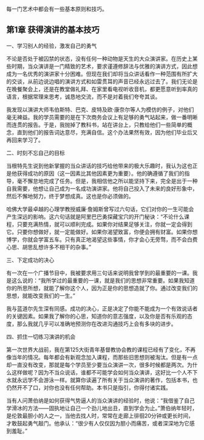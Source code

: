 每一门艺术中都会有一些基本原则和技巧。

## 第1章 获得演讲的基本技巧

一、学习别人的经验，激发自己的勇气

不论是否处于被囚禁的状态，没有任何一种动物是天生的大众演讲家。在历史上某些时期，当众演讲是一门精致的艺术，要求谨遵修辞法与优雅的演讲方式，因此想成为一名优秀的演讲家十分困难。但现在我们却将当众讲话看作一种范围有所扩大的交谈，从前边说边唱的演讲方式和如雷贯耳的声音已经永远过去了。我们无论是在晚餐聚会上，还是在教堂做礼拜、在家里看电视听收音机，都更愿意听到率真的语言，根据常理来思考，诚恳地交流，而不是对着我们夸夸其谈。

我发现以演讲大师韦伯斯特、巴克、皮特及欧·康奈尔等人为模仿的例子，对他们毫无裨益。我的学员需要的是在下次商务会议上有足够的勇气站起来，做一番明晰而连贯的报告。于是，我抛掉了教科书，站在讲台上，只教给他们一些简单的概念，直到他们的报告词达意尽，充满自信。这个办法果然有效，因为他们毕业后又再回来学习了。

二、时刻不忘自己的目标

当根特先生说到他新掌握的当众讲话的技巧给他带来的极大乐趣时，我认为这也正是他获得成功的原因（这一因素比其他因素更为重要）。他的确遵循了我们的指导，毫不懈怠地完成了任务。但是，我相信他之所以能坚持下来，完全是出于一种自我需要，他想让自己成为一名成功演讲家。他将自己投入了未来的良好形象中，然后不懈地努力，终于梦想成真。这也是你必须做的。

哈佛大学最卓越的心理学教授威廉·詹姆斯曾写过六句话，它们对你的一生可能会产生深远的影响。这六句话就是阿里巴巴勇探藏宝穴的开门秘诀：“不论什么课程，只要充满热情，就可以顺利完成。如果你对结果足够关注，你就一定会得到它。只要你想做好，就一定能做好。如果你渴望致富，你便会拥有财富。如果你想博学，你就会学富五车。只有真正地渴望这些事情，你才会心无旁骛，而不会白费心思、胡思乱想许多不相干的杂事。”

三、下定成功的决心

有一次在一个广播节目中，我被要求用三句话来说明我曾学到的最重要的一课。我是这么说的：“我所学过的最重要的一课，就是我们的思想非常重要。如果我知道你的所思所想，就能了解你这个人，因为正是你的思想造就了你。通过改变我们的思想，就能改变我们的一生。”

我与蓝道尔先生深有同感。成功的决心，正是决定了你能不能成为一个有效说话者的关键因素。如果我了解你的心思，知道你的意志强度，以及你是否有乐观的态度，那么我就几乎可以准确地预测你在改进沟通技巧上会有多块的进步。

四、抓住一切练习演讲的机会

第一次世界大战前，我在第125大街青年基督教协会教的课程已经有了变化，不再像当年的情况。每年都会有新观念加入课程，而那些旧思想则被淘汰。但是有一点却一直没有改变，那就是每个学员至少要当众演讲一次，很多时候都是两次。为什么这样做呢？因为不当众说话，谁都不可能学会如何当众演讲，这好比一个人不下水就永远学不会游泳一样。就算你读遍了所有关于当众演讲的著作，包括本书，也仍然开不了口，对你也没有任何帮助。本书只是指引，你得付诸实践。

当有人问萧伯纳是如何获得气势逼人的当众演讲的经验时，他说：“我借鉴了自己学滑冰的方法——固执地让自己一个劲儿地出丑，直到学会为止。”萧伯纳年轻时，是伦敦最胆小的人之一，当他去找人时，常常在走廊上徘徊20分钟或更长时间，才敢鼓起勇气敲门。他承认：“很少有人仅仅因为胆小而痛苦，或者深深地为它感到羞耻。”

